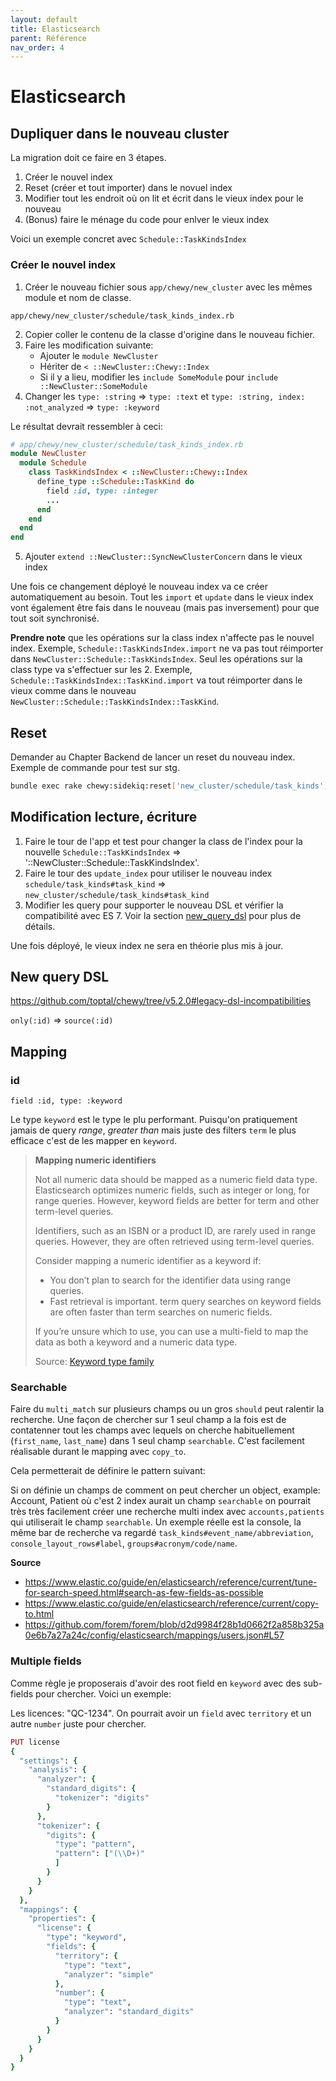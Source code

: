 ```yaml
---
layout: default
title: Elasticsearch
parent: Référence
nav_order: 4
---
```


# Elasticsearch

## Dupliquer dans le nouveau cluster

La migration doit ce faire en 3 étapes.

1. Créer le nouvel index
2. Reset (créer et tout importer) dans le novuel index
3. Modifier tout les endroit où on lit et écrit dans le vieux index pour le nouveau
4. (Bonus) faire le ménage du code pour enlver le vieux index


Voici un exemple concret avec `Schedule::TaskKindsIndex`

### Créer le nouvel index

1. Créer le nouveau fichier sous `app/chewy/new_cluster` avec les mêmes module et nom de classe.

```text
app/chewy/new_cluster/schedule/task_kinds_index.rb
```

2. Copier coller le contenu de la classe d'origine dans le nouveau fichier.
3. Faire les modification suivante:
    * Ajouter le `module NewCluster`
    * Hériter de `< ::NewCluster::Chewy::Index`
    * Si il y a lieu, modifier les `include SomeModule` pour `include ::NewCluster::SomeModule`
4. Changer les `type: :string` => `type: :text` et
   `type: :string, index: :not_analyzed` => `type: :keyword`
   
Le résultat devrait ressembler à ceci:

```ruby
# app/chewy/new_cluster/schedule/task_kinds_index.rb
module NewCluster
  module Schedule
    class TaskKindsIndex < ::NewCluster::Chewy::Index
      define_type ::Schedule::TaskKind do
        field :id, type: :integer
        ...
      end
    end
  end
end
```

5. Ajouter `extend ::NewCluster::SyncNewClusterConcern` dans le vieux index

Une fois ce changement déployé le nouveau index va ce créer automatiquement au besoin. Tout les `import` et `update` dans le vieux
index vont également être fais dans le nouveau (mais pas inversement) pour que tout soit synchronisé.

**Prendre note** que les opérations sur la class index n'affecte pas le nouvel index. Exemple, `Schedule::TaskKindsIndex.import` 
ne va pas tout réimporter dans `NewCluster::Schedule::TaskKindsIndex`. Seul les opérations sur la class type va s'effectuer sur les 2.
Exemple, `Schedule::TaskKindsIndex::TaskKind.import` va tout réimporter dans le vieux comme dans le nouveau `NewCluster::Schedule::TaskKindsIndex::TaskKind`.

## Reset

Demander au Chapter Backend de lancer un reset du nouveau index. Exemple de commande pour test sur stg.

```bash
bundle exec rake chewy:sidekiq:reset['new_cluster/schedule/task_kinds']
```

## Modification lecture, écriture

1. Faire le tour de l'app et test pour changer la class de l'index pour la nouvelle `Schedule::TaskKindsIndex` => '::NewCluster::Schedule::TaskKindsIndex'.
2. Faire le tour des `update_index` pour utiliser le nouveau index `schedule/task_kinds#task_kind` => `new_cluster/schedule/task_kinds#task_kind`
3. Modifier les query pour supporter le nouveau DSL et vérifier la compatibilité avec ES 7. Voir la section [new_query_dsl](#new_query_dsl) pour plus de détails.


Une fois déployé, le vieux index ne sera en théorie plus mis à jour. 

## New query DSL

https://github.com/toptal/chewy/tree/v5.2.0#legacy-dsl-incompatibilities

`only(:id)` => `source(:id)`

## Mapping

### id

`field :id, type: :keyword`

Le type `keyword` est le type le plu performant. Puisqu'on pratiquement jamais de query _range_, _greater than_ mais juste des filters
`term` le plus efficace c'est de les mapper en `keyword`.

> **Mapping numeric identifiers**
> 
> Not all numeric data should be mapped as a numeric field data type. Elasticsearch optimizes numeric fields, such as integer or long,
> for range queries. However, keyword fields are better for term and other term-level queries.
> 
> Identifiers, such as an ISBN or a product ID, are rarely used in range queries. However, they are often retrieved using term-level queries.
> 
> Consider mapping a numeric identifier as a keyword if:
> * You don’t plan to search for the identifier data using range queries.
> * Fast retrieval is important. term query searches on keyword fields are often faster than term searches on numeric fields.
> 
> If you’re unsure which to use, you can use a multi-field to map the data as both a keyword and a numeric data type.
> 
> Source: [Keyword type family](https://www.elastic.co/guide/en/elasticsearch/reference/7.11/keyword.html)

### Searchable

Faire du `multi_match` sur plusieurs champs ou un gros `should` peut ralentir la recherche. Une façon de chercher sur 
1 seul champ a la fois est de contatenner tout les champs avec lequels on cherche habituellement (`first_name`, `last_name`)
dans 1 seul champ `searchable`. C'est facilement réalisable durant le mapping avec `copy_to`.

Cela permetterait de définire le pattern suivant:

Si on définie un champs de comment on peut chercher un object, example: Account, Patient où c'est 2 index aurait un champ
`searchable` on pourrait très très facilement créer une recherche multi index avec `accounts,patients` qui utiliserait
le champ `searchable`. Un exemple réelle est la console, la même bar de recherche va regardé `task_kinds#event_name/abbreviation`,
`console_layout_rows#label`, `groups#acronym/code/name`.

**Source**

* https://www.elastic.co/guide/en/elasticsearch/reference/current/tune-for-search-speed.html#search-as-few-fields-as-possible
* https://www.elastic.co/guide/en/elasticsearch/reference/current/copy-to.html
* https://github.com/forem/forem/blob/d2d9984f28b1d0662f2a858b325a0e6b7a27a24c/config/elasticsearch/mappings/users.json#L57

### Multiple fields

Comme règle je proposerais d'avoir des root field en `keyword` avec des sub-fields pour chercher. Voici un exemple:

Les licences: "QC-1234". On pourrait avoir un `field` avec `territory` et un autre `number` juste pour chercher.

```ruby
PUT license
{
  "settings": {
    "analysis": {
      "analyzer": {
        "standard_digits": {
          "tokenizer": "digits"
        }
      },
      "tokenizer": {
        "digits": {
          "type": "pattern",
          "pattern": ["(\\D+)"
          ]
        }
      }
    }
  },
  "mappings": {
    "properties": {
      "license": {
        "type": "keyword",
        "fields": {
          "territory": {
            "type": "text",
            "analyzer": "simple"
          },
          "number": {
            "type": "text",
            "analyzer": "standard_digits"
          }
        }
      }
    }
  }
}
```

